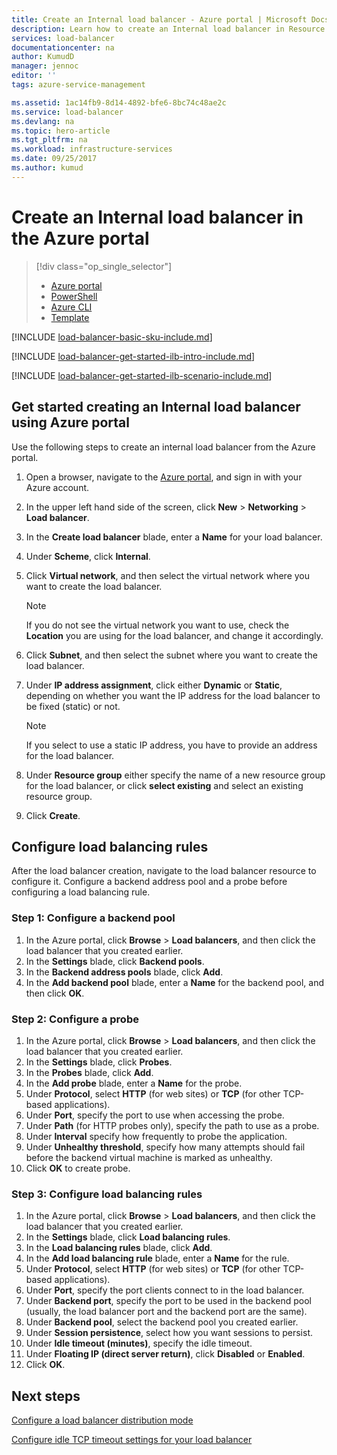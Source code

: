 ```yaml
---
title: Create an Internal load balancer - Azure portal | Microsoft Docs
description: Learn how to create an Internal load balancer in Resource Manager using the Azure portal
services: load-balancer
documentationcenter: na
author: KumudD
manager: jennoc
editor: ''
tags: azure-service-management

ms.assetid: 1ac14fb9-8d14-4892-bfe6-8bc74c48ae2c
ms.service: load-balancer
ms.devlang: na
ms.topic: hero-article
ms.tgt_pltfrm: na
ms.workload: infrastructure-services
ms.date: 09/25/2017
ms.author: kumud
---
```


# Create an Internal load balancer in the Azure portal

> [!div class="op_single_selector"]
> * [Azure portal](../load-balancer/load-balancer-get-started-ilb-arm-portal.md)
> * [PowerShell](../load-balancer/load-balancer-get-started-ilb-arm-ps.md)
> * [Azure CLI](../load-balancer/load-balancer-get-started-ilb-arm-cli.md)
> * [Template](../load-balancer/load-balancer-get-started-ilb-arm-template.md)


[!INCLUDE [load-balancer-basic-sku-include.md](../../includes/load-balancer-basic-sku-include.md)]

[!INCLUDE [load-balancer-get-started-ilb-intro-include.md](../../includes/load-balancer-get-started-ilb-intro-include.md)]

[!INCLUDE [load-balancer-get-started-ilb-scenario-include.md](../../includes/load-balancer-get-started-ilb-scenario-include.md)]

## Get started creating an Internal load balancer using Azure portal

Use the following steps to create an internal load balancer from the Azure portal.

1. Open a browser, navigate to the [Azure portal](http://portal.azure.com), and sign in with your Azure account.
2. In the upper left hand side of the screen, click **New** > **Networking** > **Load balancer**.
3. In the **Create load balancer** blade, enter a **Name** for your load balancer.
4. Under **Scheme**, click **Internal**.
5. Click **Virtual network**, and then select the virtual network where you want to create the load balancer.

   > [!NOTE]
   > If you do not see the virtual network you want to use, check the **Location** you are using for the load balancer, and change it accordingly.

6. Click **Subnet**, and then select the subnet where you want to create the load balancer.
7. Under **IP address assignment**, click either **Dynamic** or **Static**, depending on whether you want the IP address for the load balancer to be fixed (static) or not.

   > [!NOTE]
   > If you select to use a static IP address, you have to provide an address for the load balancer.

8. Under **Resource group** either specify the name of a new resource group for the load balancer, or click **select existing** and select an existing resource group.
9. Click **Create**.

## Configure load balancing rules

After the load balancer creation, navigate to the load balancer resource to configure it.
Configure a backend address pool and a probe before configuring a load balancing rule.

### Step 1: Configure a backend pool

1. In the Azure portal, click **Browse** > **Load balancers**, and then click the load balancer that you created earlier.
2. In the **Settings** blade, click **Backend pools**.
3. In the **Backend address pools** blade, click **Add**.
4. In the **Add backend pool** blade, enter a **Name** for the backend pool, and then click **OK**.

### Step 2: Configure a probe

1. In the Azure portal, click **Browse** > **Load balancers**, and then click the load balancer that you created earlier.
2. In the **Settings** blade, click **Probes**.
3. In the **Probes**  blade, click **Add**.
4. In the **Add probe** blade, enter a **Name** for the probe.
5. Under **Protocol**, select **HTTP** (for web sites) or **TCP** (for other TCP-based applications).
6. Under **Port**, specify the port to use when accessing the probe.
7. Under **Path** (for HTTP probes only), specify the path to use as a probe.
8. Under **Interval** specify how frequently to probe the application.
9. Under **Unhealthy threshold**, specify how many attempts should fail before the backend virtual machine is marked as unhealthy.
10. Click **OK** to create probe.

### Step 3: Configure load balancing rules

1. In the Azure portal, click **Browse** > **Load balancers**, and then click the load balancer that you created earlier.
2. In the **Settings** blade, click **Load balancing rules**.
3. In the **Load balancing rules** blade, click **Add**.
4. In the **Add load balancing rule** blade, enter a **Name** for the rule.
5. Under **Protocol**, select **HTTP** (for web sites) or **TCP** (for other TCP-based applications).
6. Under **Port**, specify the port clients connect to in the load balancer.
7. Under **Backend port**, specify the port to be used in the backend pool (usually, the load balancer port and the backend port are the same).
8. Under **Backend pool**, select the backend pool you created earlier.
9. Under **Session persistence**, select how you want sessions to persist.
10. Under **Idle timeout (minutes)**, specify the idle timeout.
11. Under **Floating IP (direct server return)**, click **Disabled** or **Enabled**.
12. Click **OK**.

## Next steps

[Configure a load balancer distribution mode](load-balancer-distribution-mode.md)

[Configure idle TCP timeout settings for your load balancer](load-balancer-tcp-idle-timeout.md)

